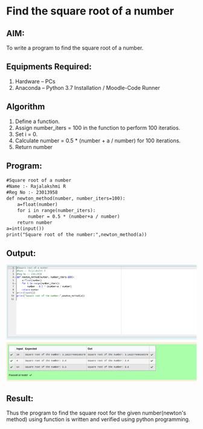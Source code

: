 # Find the square root of a number

## AIM:
To write a program to find the square root of a number.

## Equipments Required:
1. Hardware – PCs
2. Anaconda – Python 3.7 Installation / Moodle-Code Runner

## Algorithm
1. Define a function.
2. Assign number_iters = 100 in the function to perform 100 iteratios.
3. Set i = 0.
4. Calculate  number = 0.5 * (number + a / number) for 100 iterations.
5. Return number

## Program:
```
#Square root of a number
#Name :- Rajalakshmi R
#Reg No :- 23013958
def newton_method(number, number_iters=100):
    a=float(number)
    for i in range(number_iters):
        number = 0.5 * (number+a / number)
    return number
a=int(input())
print("Square root of the number:",newton_method(a))
```

## Output:
![output](image.png)


## Result:
Thus the program to find the square root for the given number(newton's method) using function is written and verified using python programming.
